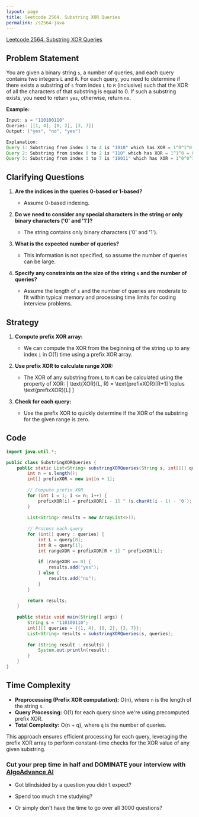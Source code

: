 ```yaml
---
layout: page
title: leetcode 2564. Substring XOR Queries
permalink: /s2564-java
---
```

[Leetcode 2564. Substring XOR Queries](https://algoadvance.github.io/algoadvance/l2564)
## Problem Statement

You are given a binary string `s`, a number of queries, and each query contains two integers `L` and `R`. For each query, you need to determine if there exists a substring of `s` from index `L` to `R` (inclusive) such that the XOR of all the characters of that substring is equal to 0. If such a substring exists, you need to return `yes`, otherwise, return `no`.

**Example:**
```java
Input: s = "110100110"
Queries: [[1, 4], [0, 2], [3, 7]]
Output: ["yes", "no", "yes"]

Explanation:
Query 1: Substring from index 1 to 4 is "1010" which has XOR = 1^0^1^0 = 0
Query 2: Substring from index 0 to 2 is "110" which has XOR = 1^1^0 = 0
Query 3: Substring from index 3 to 7 is "10011" which has XOR = 1^0^0^1^1 = 1
```

## Clarifying Questions

1. **Are the indices in the queries 0-based or 1-based?**
   - Assume 0-based indexing.

2. **Do we need to consider any special characters in the string or only binary characters ('0' and '1')?**
   - The string contains only binary characters ('0' and '1').

3. **What is the expected number of queries?** 
   - This information is not specified, so assume the number of queries can be large.

4. **Specify any constraints on the size of the string `s` and the number of queries?**
   - Assume the length of `s` and the number of queries are moderate to fit within typical memory and processing time limits for coding interview problems.

## Strategy

1. **Compute prefix XOR array:**
   - We can compute the XOR from the beginning of the string up to any index `i` in O(1) time using a prefix XOR array.
   
2. **Use prefix XOR to calculate range XOR:**
   - The XOR of any substring from `L` to `R` can be calculated using the property of XOR: 
     \[
     \text{XOR}(L, R) = \text{prefixXOR}[R+1] \oplus \text{prefixXOR}[L]
     \]
   
3. **Check for each query:**
   - Use the prefix XOR to quickly determine if the XOR of the substring for the given range is zero.

## Code

```java
import java.util.*;

public class SubstringXORQueries {
    public static List<String> substringXORQueries(String s, int[][] queries) {
        int n = s.length();
        int[] prefixXOR = new int[n + 1];
        
        // Compute prefix XOR
        for (int i = 1; i <= n; i++) {
            prefixXOR[i] = prefixXOR[i - 1] ^ (s.charAt(i - 1) - '0');
        }
        
        List<String> results = new ArrayList<>();
        
        // Process each query
        for (int[] query : queries) {
            int L = query[0];
            int R = query[1];
            int rangeXOR = prefixXOR[R + 1] ^ prefixXOR[L];
            
            if (rangeXOR == 0) {
                results.add("yes");
            } else {
                results.add("no");
            }
        }
        
        return results;
    }
    
    public static void main(String[] args) {
        String s = "110100110";
        int[][] queries = {{1, 4}, {0, 2}, {3, 7}};
        List<String> results = substringXORQueries(s, queries);
        
        for (String result : results) {
            System.out.println(result);
        }
    }
}
```

## Time Complexity

- **Preprocessing (Prefix XOR computation):** O(n), where `n` is the length of the string `s`.
- **Query Processing:** O(1) for each query since we're using precomputed prefix XOR.
- **Total Complexity:** O(n + q), where `q` is the number of queries. 

This approach ensures efficient processing for each query, leveraging the prefix XOR array to perform constant-time checks for the XOR value of any given substring.


### Cut your prep time in half and DOMINATE your interview with [AlgoAdvance AI](https://algoAdvance.com)

- Got blindsided by a question you didn't expect?

- Spend too much time studying?

- Or simply don't have the time to go over all 3000 questions?

